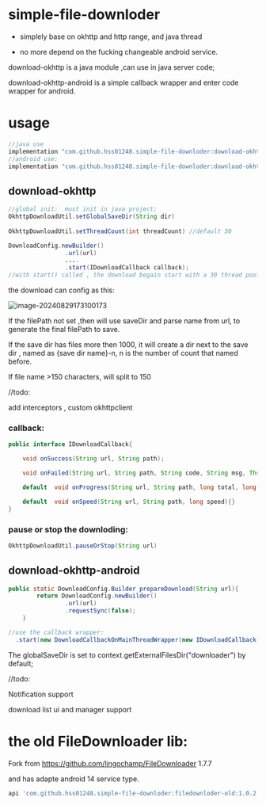 # simple-file-downloder

* simplely base on okhttp and http range, and  java thread

* no more depend on the fucking changeable android service.



download-okhttp  is a java module ,can use in java server code;

download-okhttp-android is a simple callback wrapper and enter code wrapper for android.



# usage

```groovy
//java use
implementation "com.github.hss01248.simple-file-downloder:download-okhttp:1.0.2"
//android use:
implementation "com.github.hss01248.simple-file-downloder:download-okhttp-android:1.0.2"
```



## download-okhttp

```java
//global init:  must init in java project;
OkhttpDownloadUtil.setGlobalSaveDir(String dir)
  
OkhttpDownloadUtil.setThreadCount(int threadCount) //default 30

DownloadConfig.newBuilder()
                .url(url)
  				....
  				.start(IDownloadCallback callback);
//with start() called , the download begain start with a 30 thread pool(when set async, which is default in android), which can be change by:

```

the download can config as this:

![image-20240829173100173](https://cdn.jsdelivr.net/gh/shuiniuhss/myimages@main/imagemac3/image-20240829173100173.png)



If the filePath not set ,then will use saveDir and parse name from url, to generate the final filePath to save. 

If the save dir has files more then 1000, it will create a dir next to the save dir , named as {save dir name}-n, n is the number of count that named before. 

If file name >150 characters, will split to 150



//todo:

add interceptors  , custom okhttpclient

### callback:

```java
public interface IDownloadCallback{

    void onSuccess(String url, String path);

    void onFailed(String url, String path, String code, String msg, Throwable e);

    default  void onProgress(String url, String path, long total, long alreadyReceived){}

    default  void onSpeed(String url, String path, long speed){}
}
```

### pause or stop the downloding:

```java
OkhttpDownloadUtil.pauseOrStop(String url)
```



## download-okhttp-android

```java
public static DownloadConfig.Builder prepareDownload(String url){
        return DownloadConfig.newBuilder()
                .url(url)
                .requestSync(false);
    }

//use the callback wrapper:
  .start(new DownloadCallbackOnMainThreadWrapper(new IDownloadCallback() {}));
```

The globalSaveDir is set to context.getExternalFilesDir("downloader") by default;



//todo:

Notification support 

download list ui and manager support

# the old FileDownloader lib:

Fork from https://github.com/lingochamp/FileDownloader 1.7.7 

and has adapte android 14 service type.



```groovy
api 'com.github.hss01248.simple-file-downloder:filedownloder-old:1.0.2'
```



